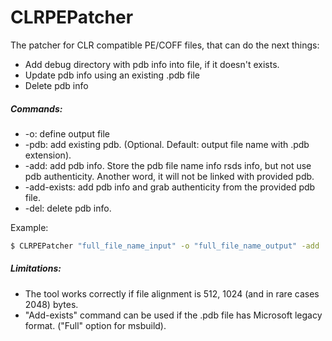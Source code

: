 # CLRPEPatcher
The patcher for CLR compatible PE/COFF files, that can do the next things:
- Add debug directory with pdb info into file, if it doesn't exists.
- Update pdb info using an existing .pdb file
- Delete pdb info

##### Commands:
- -o: define output file
- -pdb: add existing pdb. (Optional. Default: output file name with .pdb extension).
- -add: add pdb info. Store the pdb file name info rsds info, but not use pdb authenticity. Another word, it will not be linked with provided pdb.
- -add-exists: add pdb info and grab authenticity from the provided pdb file.
- -del: delete pdb info.

Example:
```bash
$ CLRPEPatcher "full_file_name_input" -o "full_file_name_output" -add
```

##### Limitations:
- The tool works correctly if file alignment is 512, 1024 (and in rare cases 2048) bytes.
- "Add-exists" command can be used if the .pdb file has Microsoft legacy format. ("Full" option for msbuild).
  
